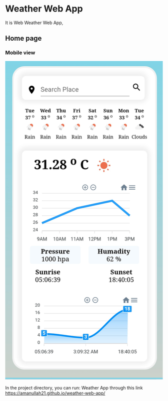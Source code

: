 # Weather Web App

It is Web Weather Web App,

## Home page 
### Mobile view
<img src="Demo img/Home page.jpg">

In the project directory, you can run:
Weather App through this link
https://amanullah21.github.io/weather-web-app/

